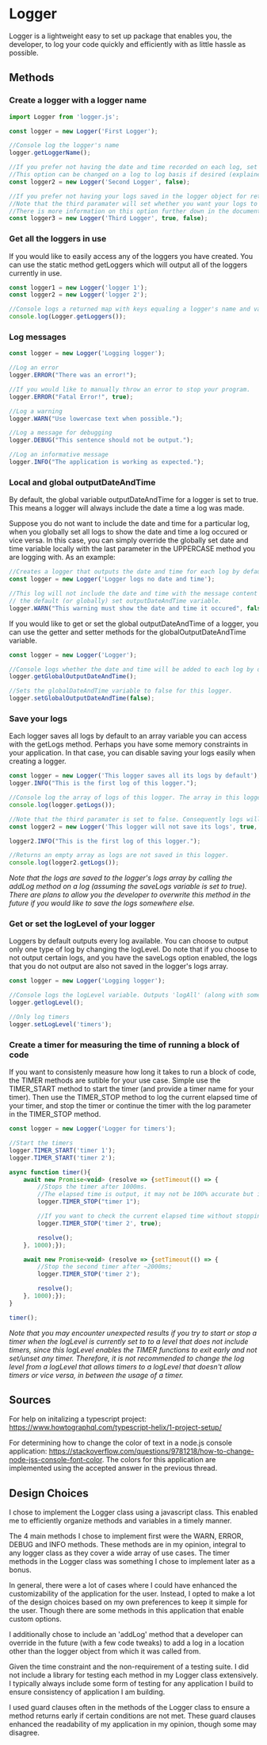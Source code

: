 # Logger

Logger is a lightweight easy to set up package that enables you, the developer, to log your code quickly and efficiently with as little hassle as possible.

## Methods

### Create a logger with a logger name
```javascript
import Logger from 'logger.js';

const logger = new Logger('First Logger');

//Console log the logger's name
logger.getLoggerName();

//If you prefer not having the date and time recorded on each log, set the second parameter to false.
//This option can be changed on a log to log basis if desired (explained further down in the documentation).
const logger2 = new Logger('Second Logger', false);

//If you prefer not having your logs saved in the logger object for retrieval later.
//Note that the third paramater will set whether you want your logs to be saved.
//There is more information on this option further down in the documentation.
const logger3 = new Logger('Third Logger', true, false);
```

### Get all the loggers in use
If you would like to easily access any of the loggers you have created. You can use the static method getLoggers which will output all of the loggers currently in use.
```javascript
const logger1 = new Logger('logger 1');
const logger2 = new Logger('logger 2');

//Console logs a returned map with keys equaling a logger's name and values equaling the 'this' instance of a logger.
console.log(Logger.getLoggers());
```

### Log messages
```javascript
const logger = new Logger('Logging logger');

//Log an error
logger.ERROR("There was an error!");

//If you would like to manually throw an error to stop your program.
logger.ERROR("Fatal Error!", true);

//Log a warning
logger.WARN("Use lowercase text when possible.");

//Log a message for debugging
logger.DEBUG("This sentence should not be output.");

//Log an informative message
logger.INFO("The application is working as expected.");
```

### Local and global outputDateAndTime
By default, the global variable outputDateAndTime for a logger is set to true. This means a logger will always include the date a time a log was made.

Suppose you do not want to include the date and time for a particular log, when you globally set all logs to show the date and time a log occured or vice versa.
In this case, you can simply override the globally set date and time variable locally with the last parameter in the UPPERCASE method you are logging with. As an example:

```javascript
//Creates a logger that outputs the date and time for each log by default.
const logger = new Logger('Logger logs no date and time');

//This log will not include the date and time with the message content since it utilized the local outputDateAndTime parameter to override
// the default (or globally) set outputDateAndTime variable.
logger.WARN("This warning must show the date and time it occured", false);
```

If you would like to get or set the global outputDateAndTime of a logger, you can use the getter and setter methods for the globalOutputDateAndTime variable.

```javascript
const logger = new Logger('Logger');

//Console logs whether the date and time will be added to each log by default. The default is true.
logger.getGlobalOutputDateAndTime();

//Sets the globalDateAndTime variable to false for this logger.
logger.setGlobalOutputDateAndTime(false);
```

### Save your logs
Each logger saves all logs by default to an array variable you can access with the getLogs method.
Perhaps you have some memory constraints in your application. In that case, you can disable saving your logs easily when creating a logger.
```javascript
const logger = new Logger('This logger saves all its logs by default');
logger.INFO("This is the first log of this logger.");

//Console log the array of logs of this logger. The array in this logger will contain one log.
console.log(logger.getLogs());

//Note that the third paramater is set to false. Consequently logs will not be saved to the logger.
const logger2 = new Logger('This logger will not save its logs', true, false);

logger2.INFO("This is the first log of this logger.");

//Returns an empty array as logs are not saved in this logger.
console.log(logger2.getLogs());
```
*Note that the logs are saved to the logger's logs array by calling the addLog method on a log (assuming the saveLogs variable is set to true). 
There are plans to allow you the developer to overwrite this method in the future if you would like to save the logs somewhere else.*

### Get or set the logLevel of your logger
Loggers by default outputs every log available. You can choose to output only one type of log by changing the logLevel.
Do note that if you choose to not output certain logs, and you have the saveLogs option enabled, the logs that you do not output are also not saved in
the logger's logs array.

```javascript
const logger = new Logger('Logging logger');

//Console logs the logLevel variable. Outputs 'logAll' (along with some text) which is the default option.
logger.getlogLevel();

//Only log timers
logger.setLogLevel('timers');
```

### Create a timer for measuring the time of running a block of code
If you want to consistenly measure how long it takes to run a block of code, the TIMER methods are sutible for your use case.
Simple use the TIMER_START method to start the timer (and provide a timer name for your timer). Then use the TIMER_STOP method
to log the current elapsed time of your timer, and stop the timer or continue the timer with the log parameter in the TIMER_STOP method.

```javascript
const logger = new Logger('Logger for timers');

//Start the timers
logger.TIMER_START('timer 1');
logger.TIMER_START('timer 2');

async function timer(){
    await new Promise<void> (resolve => {setTimeout(() => {
        //Stops the timer after 1000ms.
        //The elapsed time is output, it may not be 100% accurate but it is a great estimate.
        logger.TIMER_STOP("timer 1");

        //If you want to check the current elapsed time without stopping a timer, set the 'log' parameter to true;
        logger.TIMER_STOP('timer 2', true);

        resolve();
    }, 1000);});

    await new Promise<void> (resolve => {setTimeout(() => {
        //Stop the second timer after ~2000ms;
        logger.TIMER_STOP('timer 2');

        resolve();
    }, 1000);});
}

timer();

```

*Note that you may encounter unexpected results if you try to start or stop a timer when the logLevel is currently set to to a level that does not include timers, since this logLevel
enables the TIMER functions to exit early and not set/unset any timer. 
Therefore, it is not recommended to change the log level from a logLevel that allows timers to a logLevel that doesn't allow timers or vice versa, in between the usage of a timer.*

## Sources
For help on initalizing a typescript project: https://www.howtographql.com/typescript-helix/1-project-setup/

For determining how to change the color of text in a node.js console application: 
https://stackoverflow.com/questions/9781218/how-to-change-node-jss-console-font-color.
The colors for this application are implemented using the accepted answer in the previous thread.

## Design Choices

I chose to implement the Logger class using a javascript class. This enabled me to efficiently organize methods and variables in a timely manner. 

The 4 main methods I chose to implement first were the WARN, ERROR, DEBUG and INFO methods. These methods are in my opinion, integral to any logger class 
as they cover a wide array of use cases. The timer methods in the Logger class was something I chose to implement later as a bonus.

In general, there were a lot of cases where I could have enhanced the customizability of the application for the user. Instead, I opted to make a lot of the design
choices based on my own preferences to keep it simple for the user. Though there are some methods in this application that enable custom options.

I additionally chose to include an 'addLog' method that a developer can override in the future (with a few code tweaks)
to add a log in a location other than the logger object from which it was called from.

Given the time constraint and the non-requirement of a testing suite. I did not include a library for testing each method in my Logger class extensively. I typically always include some form
of testing for any application I build to ensure consistency of application I am building.

I used guard clauses often in the methods of the Logger class to ensure a method returns early if certain conditions are not met. 
These guard clauses enhanced the readability of my application in my opinion, though some may disagree.

